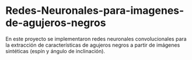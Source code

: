 # Redes-Neuronales-para-imagenes-de-agujeros-negros
En este proyecto se implementaron redes neuronales convolucionales para la extracción de características de agujeros negros a partir de imágenes sintéticas (espín y ángulo de inclinación).
